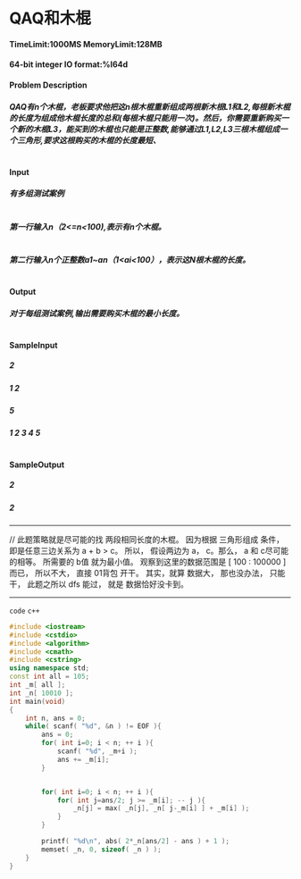 # QAQ和木棍
#### TimeLimit:1000MS  MemoryLimit:128MB
#### 64-bit integer IO format:%I64d
#### Problem Description
##### QAQ有n个木棍，老板要求他把这n根木棍重新组成两根新木根L1和L2,每根新木棍的长度为组成他木棍长度的总和(每根木棍只能用一次)。然后，你需要重新购买一个新的木棍L3，能买到的木棍也只能是正整数,能够通过L1,L2,L3三根木棍组成一个三角形,要求这根购买的木棍的长度最短、
#
#### Input
##### 有多组测试案例
#
##### 第一行输入n（2<=n<100),表示有n个木棍。
#
##### 第二行输入n个正整数a1~an（1<ai<100），表示这N根木棍的长度。
#
#### Output
##### 对于每组测试案例,输出需要购买木棍的最小长度。
#
#### SampleInput
##### 2
##### 1 2
##### 5
##### 1 2 3 4 5
#
#### SampleOutput
##### 2
##### 2

----
// 此题策略就是尽可能的找 两段相同长度的木棍。 因为根据 三角形组成 条件， 即是任意三边关系为 a + b > c。 所以， 假设两边为 a， c。那么， a 和 c尽可能的相等。 所需要的 b值 就为最小值。 观察到这里的数据范围是 [ 100 : 100000 ] 而已， 所以不大， 直接 01背包 开干。 其实，就算 数据大， 那也没办法， 只能干， 此题之所以 dfs 能过， 就是 数据恰好没卡到。

----

`` code ``  `` c++ ``
```` c++
#include <iostream>
#include <cstdio>
#include <algorithm>
#include <cmath>
#include <cstring>
using namespace std;
const int all = 105;
int _m[ all ];
int _n[ 10010 ];
int main(void)
{
    int n, ans = 0;
    while( scanf( "%d", &n ) != EOF ){
        ans = 0;
        for( int i=0; i < n; ++ i ){
            scanf( "%d", _m+i );
            ans += _m[i];
        }


        for( int i=0; i < n; ++ i ){
            for( int j=ans/2; j >= _m[i]; -- j ){
                _n[j] = max( _n[j], _n[ j-_m[i] ] + _m[i] );
            }
        }

        printf( "%d\n", abs( 2*_n[ans/2] - ans ) + 1 );
        memset( _n, 0, sizeof( _n ) );
    }
}
````
